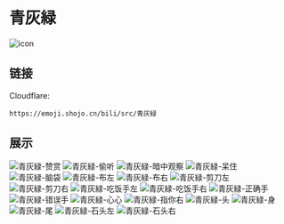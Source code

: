 # 青灰緑
![icon](https://emoji.shojo.cn/bili/src/青灰緑/icon.png)
## 链接
Cloudflare:
```
https://emoji.shojo.cn/bili/src/青灰緑
```
## 展示
![青灰緑-赞赏](https://emoji.shojo.cn/bili/src/青灰緑/青灰緑-赞赏.png)
![青灰緑-偷听](https://emoji.shojo.cn/bili/src/青灰緑/青灰緑-偷听.png)
![青灰緑-暗中观察](https://emoji.shojo.cn/bili/src/青灰緑/青灰緑-暗中观察.png)
![青灰緑-呆住](https://emoji.shojo.cn/bili/src/青灰緑/青灰緑-呆住.png)
![青灰緑-脑袋](https://emoji.shojo.cn/bili/src/青灰緑/青灰緑-脑袋.png)
![青灰緑-布左](https://emoji.shojo.cn/bili/src/青灰緑/青灰緑-布左.png)
![青灰緑-布右](https://emoji.shojo.cn/bili/src/青灰緑/青灰緑-布右.png)
![青灰緑-剪刀左](https://emoji.shojo.cn/bili/src/青灰緑/青灰緑-剪刀左.png)
![青灰緑-剪刀右](https://emoji.shojo.cn/bili/src/青灰緑/青灰緑-剪刀右.png)
![青灰緑-吃饭手左](https://emoji.shojo.cn/bili/src/青灰緑/青灰緑-吃饭手左.png)
![青灰緑-吃饭手右](https://emoji.shojo.cn/bili/src/青灰緑/青灰緑-吃饭手右.png)
![青灰緑-正确手](https://emoji.shojo.cn/bili/src/青灰緑/青灰緑-正确手.png)
![青灰緑-错误手](https://emoji.shojo.cn/bili/src/青灰緑/青灰緑-错误手.png)
![青灰緑-心心](https://emoji.shojo.cn/bili/src/青灰緑/青灰緑-心心.png)
![青灰緑-指你右](https://emoji.shojo.cn/bili/src/青灰緑/青灰緑-指你右.png)
![青灰緑-头](https://emoji.shojo.cn/bili/src/青灰緑/青灰緑-头.png)
![青灰緑-身](https://emoji.shojo.cn/bili/src/青灰緑/青灰緑-身.png)
![青灰緑-尾](https://emoji.shojo.cn/bili/src/青灰緑/青灰緑-尾.png)
![青灰緑-石头左](https://emoji.shojo.cn/bili/src/青灰緑/青灰緑-石头左.png)
![青灰緑-石头右](https://emoji.shojo.cn/bili/src/青灰緑/青灰緑-石头右.png)
